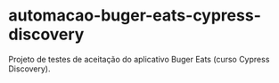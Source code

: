 # automacao-buger-eats-cypress-discovery
Projeto de testes de aceitação do aplicativo Buger Eats (curso Cypress Discovery).
